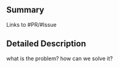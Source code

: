 ## Summary


Links to #PR/#Issue

## Detailed Description

what is the problem?
how can we solve it?